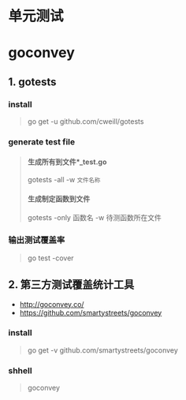 # 单元测试
# goconvey

## 1. gotests

### install
> go get -u github.com/cweill/gotests

### generate test file
> #### 生成所有到文件*_test.go
> gotests -all -w `文件名称`
> #### 生成制定函数到文件
> gotests -only 函数名 -w 待测函数所在文件

### 输出测试覆盖率
> go test -cover


## 2. 第三方测试覆盖统计工具
- http://goconvey.co/
- https://github.com/smartystreets/goconvey

### install
> go get -v github.com/smartystreets/goconvey

### shhell
> goconvey

